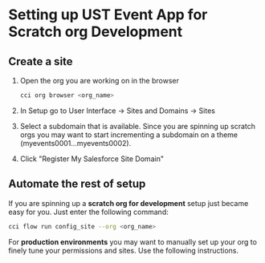 # Setting up UST Event App for Scratch org Development

## Create a site

1. Open the org you are working on in the browser

   ```bash 
   cci org browser <org_name> 
   ```
   
2. In Setup go to User Interface -> Sites and Domains -> Sites
3. Select a subdomain that is available. Since you are spinning up scratch orgs you may want to start incrementing a subdomain on a theme (myevents0001...myevents0002).
4. Click "Register My Salesforce Site Domain"

## Automate the rest of setup
If you are spinning up a **scratch org for development** setup just became easy for you. Just enter the following command:

```bash
cci flow run config_site --org <org_name>
```

For **production environments** you may want to manually set up your org to finely tune your permissions and sites. Use the following instructions.
